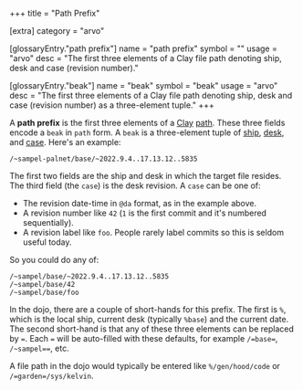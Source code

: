+++
title = "Path Prefix"

[extra]
category = "arvo"

[glossaryEntry."path prefix"]
name = "path prefix"
symbol = ""
usage = "arvo"
desc = "The first three elements of a Clay file path denoting ship, desk and case (revision number)."

[glossaryEntry."beak"]
name = "beak"
symbol = "beak"
usage = "arvo"
desc = "The first three elements of a Clay file path denoting ship, desk and case (revision number) as a three-element tuple."
+++

A **path prefix** is the first three elements of a
[Clay](/glossary/clay) [path](/glossary/path). These three
fields encode a `beak` in `path` form. A `beak` is a three-element tuple of
[ship](/glossary/ship), [desk](/glossary/desk), and
[case](/glossary/case). Here's an example:

```hoon
/~sampel-palnet/base/~2022.9.4..17.13.12..5835
```

The first two fields are the ship and desk in which the target file resides.
The third field (the `case`) is the desk revision. A `case` can be one
of:

- The revision date-time in `@da` format, as in the example above.
- A revision number like `42` (`1` is the first commit and it's numbered sequentially).
- A revision label like `foo`. People rarely label commits so this is seldom useful today.

So you could do any of:

```hoon
/~sampel/base/~2022.9.4..17.13.12..5835
/~sampel/base/42
/~sampel/base/foo
```

In the dojo, there are a couple of short-hands for this prefix. The first is
`%`, which is the local ship, current desk (typically `%base`) and the current
date. The second short-hand is that any of these three elements can be replaced
by `=`. Each `=` will be auto-filled with these defaults, for example
`/=base=`, `/~sampel==`, etc. 

A file path in the dojo would typically be entered like `%/gen/hood/code` or
`/=garden=/sys/kelvin`.
